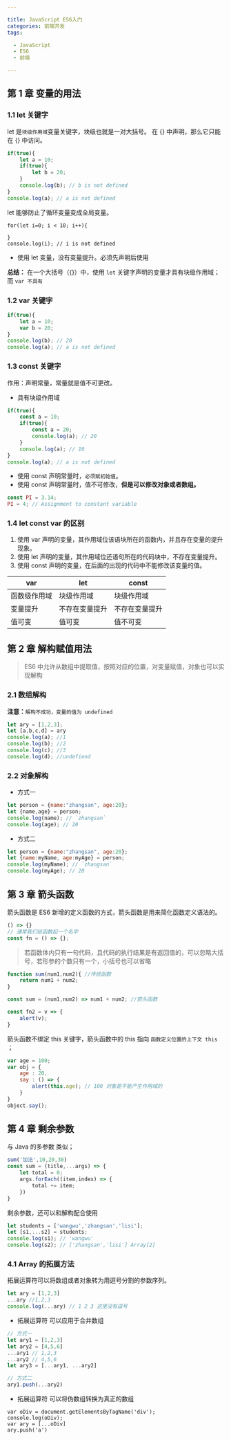 ```yaml
---

title: JavaScript ES6入门   
categories: 前端开发   
tags:

  - JavaScript
  - ES6
  - 前端

---
```


## 第 1 章 变量的用法

### 1.1 let 关键字

let 是`块级作用域`变量关键字，块级也就是一对大括号。 在 {} 中声明，那么它只能在 {} 中访问。

```js
if(true){
	let a = 10;
    if(true){
        let b = 20;
    }
    console.log(b); // b is not defined
}
console.log(a); // a is not defined
```

let 能够防止了循环变量变成全局变量。

```
for(let i=0; i < 10; i++){

}
console.log(i); // i is not defined
```

- 使用 let 变量，没有变量提升。必须先声明后使用

**总结：** 在一个大括号（{}）中，使用 `let` 关键字声明的变量才具有块级作用域；而 `var 不具有`

### 1.2 var 关键字

```js
if(true){
	let a = 10;
    var b = 20; 
}
console.log(b); // 20
console.log(a); // a is not defined
```

### 1.3 const 关键字

作用：声明常量，常量就是值不可更改。

- 具有块级作用域

```js
if(true){
	const a = 10;
    if(true){
        const a = 20;
        console.log(a); // 20
    }
    console.log(a); // 10
}
console.log(a); // a is not defined
```

- 使用 const 声明常量时，`必须赋初始值`。
- 使用 const 声明常量时，值不可修改，**但是可以修改对象或者数组。**

```js
const PI = 3.14;
PI = 4; // Assignment to constant variable
```

### 1.4 let const var 的区别

1. 使用 var 声明的变量，其作用域位该语块所在的函数内，并且存在变量的提升现象。
2. 使用 let 声明的变量，其作用域位还语句所在的代码块中，不存在变量提升。
3. 使用 const 声明的变量，在后面的出现的代码中不能修改该变量的值。

| var          | let            | const          |
| ------------ | -------------- | -------------- |
| 函数级作用域 | 块级作用域     | 块级作用域     |
| 变量提升     | 不存在变量提升 | 不存在变量提升 |
| 值可变       | 值可变         | 值不可变       |

## 第 2 章 解构赋值用法

> ES6 中允许从数组中提取值，按照对应的位置，对变量赋值，对象也可以实现解构

### 2.1 数组解构

**注意：**`解构不成功，变量的值为 undefined`

```js
let ary = [1,2,3];
let [a,b,c,d] = ary
console.log(a); //1
console.log(b); //2
console.log(c); //3
console.log(d); //undefiend
```

### 2.2 对象解构

- 方式一

```js
let person = {name:"zhangsan", age:20};
let {name,age} = person;
console.log(name); // `zhangsan`
console.log(age); // 20
```

- 方式二

```js
let person = {name:"zhangsan", age:20};
let {name:myName, age:myAge} = person;
console.log(myName); // `zhangsan`
console.log(myAge); // 20
```

## 第 3 章 箭头函数

箭头函数是 ES6 新增的定义函数的方式，箭头函数是用来简化函数定义语法的。

```js
() => {}
// 通常我们给函数起一个名字
const fn = () => {};
```

> 若函数体内只有一句代码，且代码的执行结果是有返回值的，可以忽略大括号，若形参的个数只有一个，小括号也可以省略

```js
function sum(num1,num2){ //传统函数
	return num1 + num2;
}

const sum = (num1,num2) => num1 + num2; //箭头函数

const fn2 = v => {
    alert(v);
}
```

箭头函数不绑定 this 关键字，箭头函数中的 this 指向 `函数定义位置的上下文 this `；

```js
var age = 100;
var obj = {
	age : 20,
	say : () => {
		alert(this.age); // 100 对象是不能产生作用域的
	}
}
object.say();
```

## 第 4 章 剩余参数

与 Java 的多参数 类似；

```js
sum('加法',10,20,30)
const sum = (title,...args) => {
	let total = 0;
	args.forEach((item,index) => {
		total += item;
	})
}
```

剩余参数，还可以和解构配合使用

```js
let students = ['wangwu','zhangsan','lisi'];
let [s1,...s2] = students;
console.log(s1); // 'wangwu'
console.log(s2); // ['zhangsan','lisi'] Array[2]
```

### 4.1 Array 的拓展方法

拓展运算符可以将数组或者对象转为用逗号分割的参数序列。

```js
let ary = [1,2,3]
...ary //1,2,3
console.log(...ary) // 1 2 3 这里没有逗号
```

- 拓展运算符 可以应用于合并数组

```js
// 方式一
let ary1 = [1,2,3]
let ary2 = [4,5,6]
...ary1 // 1,2,3
...ary2 // 4,5,6
let ary3 = [...ary1, ...ary2]

// 方式二
ary1.push(...ary2)
```

- 拓展运算符 可以将伪数组转换为真正的数组

```
var oDiv = document.getElementsByTagName('div');
console.log(oDiv);
var ary = [...oDiv]
ary.push('a')
```

